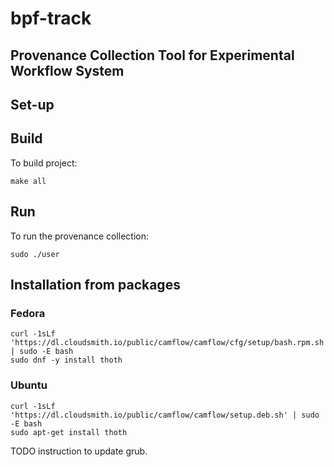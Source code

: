 # bpf-track

## Provenance Collection Tool for Experimental Workflow System


## Set-up

## Build

To build project:

`make all`

## Run

To run the provenance collection:

`sudo ./user`

## Installation from packages


### Fedora

```
curl -1sLf 'https://dl.cloudsmith.io/public/camflow/camflow/cfg/setup/bash.rpm.sh' | sudo -E bash
sudo dnf -y install thoth
```


### Ubuntu

```
curl -1sLf 'https://dl.cloudsmith.io/public/camflow/camflow/setup.deb.sh' | sudo -E bash
sudo apt-get install thoth
```

TODO instruction to update grub.
